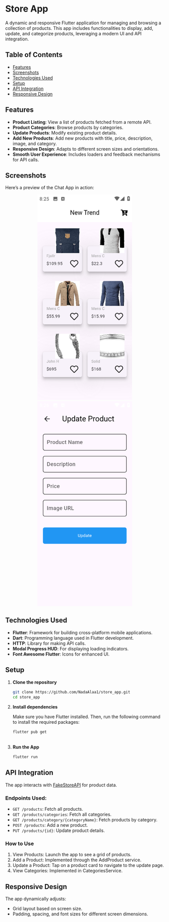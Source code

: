 # Store App

A dynamic and responsive Flutter application for managing and browsing a collection of products. This app includes functionalities to display, add, update, and categorize products, leveraging a modern UI and API integration.

## Table of Contents

- [Features](#features)
- [Screenshots](#screenshots)
- [Technologies Used](#technologies-used)
- [Setup](#setup)
- [API Integration](#api-integration)
- [Responsive Design](#responsive-design)

## Features

- **Product Listing**: View a list of products fetched from a remote API.
- **Product Categories**: Browse products by categories.
- **Update Products**: Modify existing product details.
- **Add New Products**: Add new products with title, price, description, image, and category.
- **Responsive Design**: Adapts to different screen sizes and orientations.
- **Smooth User Experience**: Includes loaders and feedback mechanisms for API calls.

## Screenshots
Here’s a preview of the Chat App in action:

<p align="center">
  <img src="assets/screenshots/home.png" alt="Home Screen" width="300">
  <img src="assets/screenshots/update_product.png" alt="Update Product Screen" width="300">
</p>

## Technologies Used

- **Flutter**: Framework for building cross-platform mobile applications.
- **Dart**: Programming language used in Flutter development.
- **HTTP**: Library for making API calls.
- **Modal Progress HUD**: For displaying loading indicators.
- **Font Awesome Flutter**: Icons for enhanced UI.

## Setup

1. **Clone the repository**
   ```bash
   git clone https://github.com/NadaAlaa1/store_app.git
   cd store_app
   
2. **Install dependencies**
   
   Make sure you have Flutter installed. Then, run the following command to install the required packages:
   ```bash
   flutter pub get
     
3. **Run the App**
   ```bash
   flutter run

## API Integration

The app interacts with [FakeStoreAPI](https://fakestoreapi.com/) for product data.
### **Endpoints Used**:

  - `GET /products`: Fetch all products.
  - `GET /products/categories`: Fetch all categories.
  - `GET /products/category/{categoryName}`: Fetch products by category.
  - `POST /products`: Add a new product.
  - `PUT /products/{id}`: Update product details.
  
### How to Use

1. View Products: Launch the app to see a grid of products.
2. Add a Product: Implemented through the AddProduct service.
3. Update a Product: Tap on a product card to navigate to the update page.
4. View Categories: Implemented in CategoriesService.

## Responsive Design

The app dynamically adjusts:

- Grid layout based on screen size.
- Padding, spacing, and font sizes for different screen dimensions.
